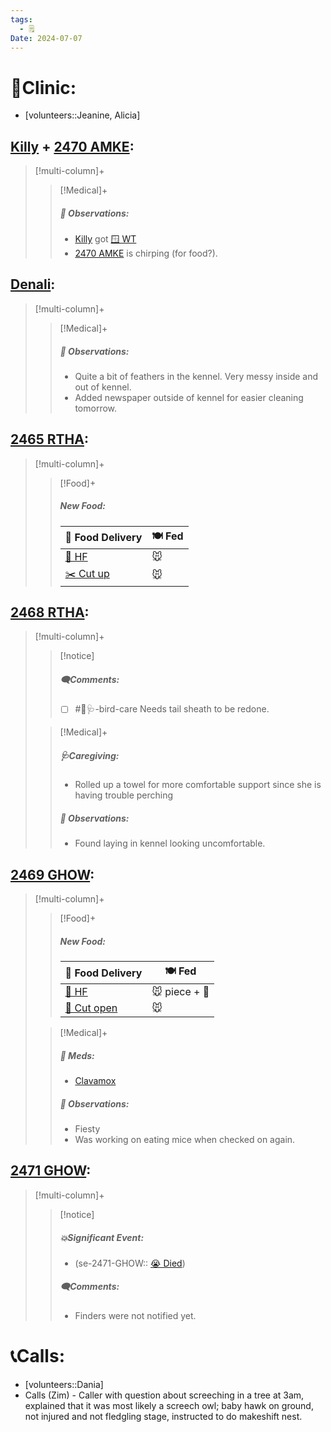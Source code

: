 ```yaml
---
tags:
  - 🗒️
Date: 2024-07-07
---
```


# 🏥Clinic:
- [volunteers::Jeanine, Alicia]

## [Killy](../RARE%20Birds/Ed%20Birds/Killy.md) + [2470 AMKE](../RARE%20Birds/2470%20AMKE.md):
> [!multi-column]+
>
>> [!Medical]+
>> ##### 🔭 Observations:
>> - [Killy](../RARE%20Birds/Ed%20Birds/Killy.md) got [🪟 WT](../Admin/Codes/Window%20time.md)
>> - [2470 AMKE](../RARE%20Birds/2470%20AMKE.md) is chirping (for food?). 

## [Denali](../RARE%20Birds/Ed%20Birds/Denali.md):
> [!multi-column]+
>
>> [!Medical]+
>> ##### 🔭 Observations:
>> - Quite a bit of feathers in the kennel. Very messy inside and out of kennel.
>> - Added newspaper outside of kennel for easier cleaning tomorrow.

## [2465 RTHA](../RARE%20Birds/2465%20RTHA.md):
> [!multi-column]+
>
>> [!Food]+
>> ##### New Food:
>> |🚚 Food Delivery| 🍽️ Fed|
>> |---|---|
>>|[🫱 HF](../Admin/Codes/Handfed.md)|🐭|
>>|[✂️ Cut up](../Admin/Codes/Cut%20up.md)|🐭|
>

## [2468 RTHA](../RARE%20Birds/2468%20RTHA.md):
> [!multi-column]+
>
>> [!notice]
>> ##### 🗨️Comments:
>> - [ ] #🦅🩺-bird-care Needs tail sheath to be redone.
>
>> [!Medical]+
>> ##### 🩺Caregiving:
>> - Rolled up a towel for more comfortable support since she is having trouble perching
>>
>> ##### 🔭 Observations:
>> - Found laying in kennel looking uncomfortable.

## [2469 GHOW](../RARE%20Birds/2469%20GHOW.md):
> [!multi-column]+
>
>> [!Food]+
>> ##### New Food:
>> |🚚 Food Delivery| 🍽️ Fed|
>> |---|---|
>>|[🫱 HF](../Admin/Codes/Handfed.md)|🐭 piece + 💊|
>>|[🔪 Cut open](../Admin/Codes/Cut%20open.md)|🐭|
>
>> [!Medical]+
>> ##### 💊 Meds:
>> - [Clavamox](../Admin/Codes/Medication/Clavamox.md)
>>
>> ##### 🔭 Observations:
>> - Fiesty
>> - Was working on eating mice when checked on again. 

## [2471 GHOW](../RARE%20Birds/2471%20GHOW.md):
> [!multi-column]+
>
>> [!notice]
>> ##### 💥Significant Event:
>> - (se-2471-GHOW:: [😭 Died](../Admin/Codes/Died.md))
>>
>> ##### 🗨️Comments:
>> - Finders were not notified yet.
>

# 📞Calls:
- [volunteers::Dania]
- Calls (Zim) - Caller with question about screeching in a tree at 3am, explained that it was most likely a screech owl; baby hawk on ground, not injured and not fledgling stage, instructed to do makeshift nest.